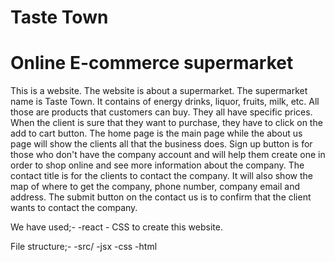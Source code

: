 # Taste Town

# **Online E-commerce supermarket**

This is a website. The website is about a supermarket. The supermarket name is Taste Town. It contains of energy drinks, liquor, fruits, milk, etc. All those are products that customers can buy. They all have specific prices. When the client is sure that they want to purchase, they have to click on the add to cart button. The home page is the main page while the about us page will show the clients all that the business does. Sign up button is for those who don't have the company account and will help them create one in order to shop online and see more information about the company. The contact title is for the clients to contact the company. It will also show the map of where to get the company, phone number, company email and address. The submit button on the contact us is to confirm that the client wants to contact the company.

 We have used;-
           -react
          - CSS to create this website. 

File structure;-
        -src/
        -jsx
        -css
        -html
        
